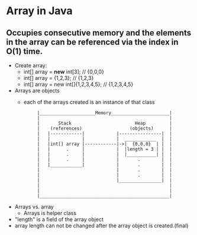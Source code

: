 # Array in Java
## Occupies consecutive memory and the elements in the array can be referenced via the index in O(1) time.
- Create array:
   - int[] array = <b>new</b> int[3]; // {0,0,0}
   - int[] array = {1,2,3};  // {1,2,3}
   - int[] array = new int[]{1,2,3,4,5};  // {1,2,3,4,5} 
- Arrays are objects
  - each of the arrays created is an instance of that class
             
             |_____________________Memory______________________| 
             |                                                 |   
             |       Stack                        Heap         |
             |    (references)                  (objects)      |
             |   |------------|            |----------------|  |
             |   |            |            |  ____________  |  |
             |   |int[] array |------------|->|  {0,0,0}  | |  |
             |   |      .     |            |  |length = 3 | |  |
             |   |      .     |            |  |___________| |  |
             |   |      .     |            |       .        |  |
             |   |____________|            |       .        |  |
             |                             |       .        |  |
             |                             |       .        |  |
             |                             |________________|  |
             |                                                 |
             |                                                 |
             |_________________________________________________| 
 
 - Arrays vs. array
   - Arrays is helper class
 - "length" is a field of the array object
 - array length can not be changed after the array object is created.(final)
